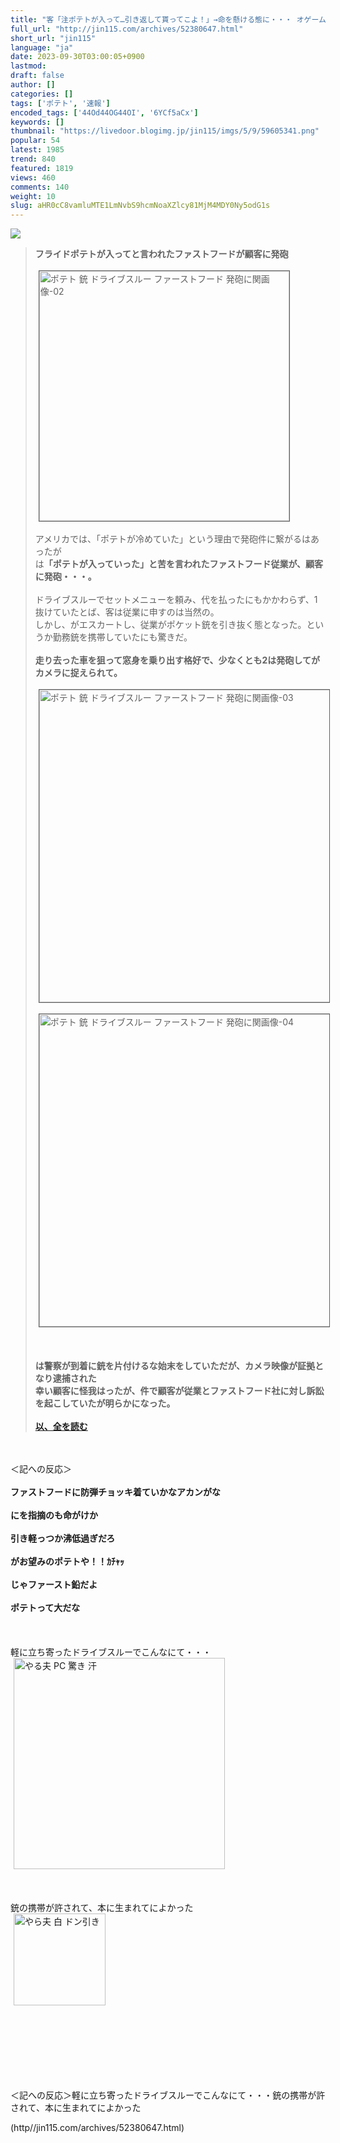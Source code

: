 ```yaml
---
title: "客「注ポテトが入って…引き返して貰ってこよ！」→命を懸ける態に・・・ オゲーム速報＠刃"
full_url: "http://jin115.com/archives/52380647.html"
short_url: "jin115"
language: "ja"
date: 2023-09-30T03:00:05+0900
lastmod: 
draft: false
author: []
categories: []
tags: ['ポテト', '速報']
encoded_tags: ['44Od44OG44OI', '6YCf5aCx']
keywords: []
thumbnail: "https://livedoor.blogimg.jp/jin115/imgs/5/9/59605341.png"
popular: 54
latest: 1985
trend: 840
featured: 1819
views: 460
comments: 140
weight: 10
slug: aHR0cC8vamluMTE1LmNvbS9hcmNoaXZlcy81MjM4MDY0Ny5odG1s
---
```


![](https://livedoor.blogimg.jp/jin115/imgs/5/9/59605341.png)

<div><a name='more'></a> <blockquote><b>フライドポテトが入ってと言われたファストフードが顧客に発砲</b><br> <br> <img src='https//livedoor.blogimg.jp/jin115/imgs/8/9/893f4ade.png' width='400' border='1' hspace='5' class='pict' alt='ポテト 銃 ドライブスルー ファーストフード 発砲に関画像-02'><br> <br> アメリカでは、「ポテトが冷めていた」という理由で発砲件に繋がるはあったが<br> は<b>「ポテトが入っていった」と苦を言われたファストフード従業が、顧客に発砲・・・。</b><br> <br> ドライブスルーでセットメニューを頼み、代を払ったにもかかわらず、1抜けていたとば、客は従業に申すのは当然の。<br> しかし、がエスカートし、従業がポケット銃を引き抜く態となった。というか勤務銃を携帯していたにも驚きだ。<br> <br> <b>走り去った車を狙って窓身を乗り出す格好で、少なくとも2は発砲してがカメラに捉えられて。</b><br> <br> <img src='https//livedoor.blogimg.jp/jin115/imgs/5/d/5dd91adc.jpg' width='500' border='1' hspace='5' class='pict' alt='ポテト 銃 ドライブスルー ファーストフード 発砲に関画像-03'><br> <br> <img src='https//livedoor.blogimg.jp/jin115/imgs/1/5/155a8490.jpg' width='500' border='1' hspace='5' class='pict' alt='ポテト 銃 ドライブスルー ファーストフード 発砲に関画像-04'><br> <br> <br> <br> <b>は警察が到着に銃を片付けるな始末をしていただが、カメラ映像が証拠となり逮捕された<br> 幸い顧客に怪我はったが、件で顧客が従業とファストフード社に対し訴訟を起こしていたが明らかになった。</b><br> <br> <a href='https//karapaia.com/archives/52325925.html' target='_blank'><b>以、全を読む</b></a></blockquote><br> <br> ＜記への反応＞<br> <br> <b>ファストフードに防弾チョッキ着ていかなアカンがな</b><br> <br> <b>にを指摘のも命がけか</b><br> <br> <b>引き軽っつか沸低過ぎだろ</b><br> <br> <b>がお望みのポテトや！！ｶﾁｬｯ</b><br> <br> <b>じゃファースト鉛だよ</b><br> <br> <b>ポテトって大だな</b><br> <br> <br> <br> 軽に立ち寄ったドライブスルーでこんなにて・・・<br> <img src='https//livedoor.blogimg.jp/jin115/imgs/8/0/8076d1bb.gif' alt='やる夫 PC 驚き 汗' width='338' border='0' hspace='5' class='pict'><br> <br> <br> <br> 銃の携帯が許されて、本に生まれてによかった<br> <img src='https//livedoor.blogimg.jp/jin115/imgs/4/9/49cb6379.gif' alt='やら夫 白 ドン引き' width='147' border='0' hspace='5' class='pict'><br> <br> <br> <br> <br> <br> <br> <br> <p>＜記への反応＞軽に立ち寄ったドライブスルーでこんなにて・・・銃の携帯が許されて、本に生まれてによかった</p></div>

(http//jin115.com/archives/52380647.html)
